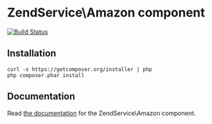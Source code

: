 # ZendService\Amazon component

[![Build Status](https://travis-ci.org/zendframework/ZendService_Amazon.png)](https://travis-ci.org/zendframework/ZendService_Amazon)

## Installation

```
curl -s https://getcomposer.org/installer | php
php composer.phar install
```

## Documentation

Read [the documentation](http://zf2.readthedocs.org/en/latest/modules/zendservice.amazon.html) for the ZendService\Amazon component.
